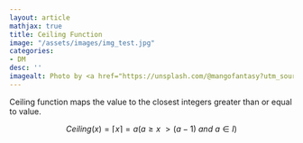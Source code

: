 ```yaml
---
layout: article
mathjax: true
title: Ceiling Function
image: "/assets/images/img_test.jpg"
categories:
- DM
desc: '' 
imagealt: Photo by <a href="https://unsplash.com/@mangofantasy?utm_source=unsplash&utm_medium=referral&utm_content=creditCopyText">Tim Johnson</a> on <a href="https://unsplash.com/s/photos/logic?utm_source=unsplash&utm_medium=referral&utm_content=creditCopyText">Unsplash</a>
---
```


Ceiling function maps the value to the closest integers greater than or equal to value.

$$Ceiling(x) = \lceil x \rceil = a (a \geq x\ > (a-1)\ and\ a \in I)$$